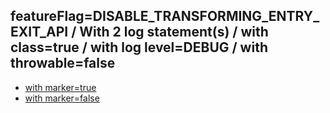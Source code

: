 ## featureFlag=DISABLE_TRANSFORMING_ENTRY_EXIT_API / With 2 log statement(s) / with class=true / with log level=DEBUG / with throwable=false

* [with marker=true](marker-true/index.md)
* [with marker=false](marker-false/index.md)


